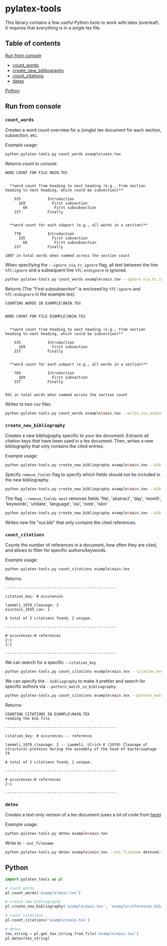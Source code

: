 # pylatex-tools

This library contains a few useful Python tools to work with latex (overleaf). It requires that everything is in a single tex file.

## Table of contents

[Run from console](#run_from_console)
 - [count_words](#count_words)
 - [create_new_bibliography](#create_new_bibliography)
 - [count_citations](#count_citations)
 - [detex](#detex)

[Python](#python)

## <a name="run_from_console"></a> Run from console

### <a name="count_words"></a> `count_words`

Creates a word count overview for a (single) tex document for each section, subsection, etc.

Example usage:
```bash
python pylatex-tools.py count_words example\main.tex
```

Returns count to console.
```
WORD COUNT FOR FILE MAIN.TEX


  **word count from heading to next heading (e.g., from section heading to next heading, which could be subsection)**

    535            Introduction
      169            First subsection
        66            First subsubsection
    237            Finally


  **word count for each subpart (e.g., all words in a section)**

    770            Introduction
      235            First subsection
        66            First subsubsection
    237            Finally

1007 in total words when summed across the section count
```

When specifying the `--ignore_via_tc_ignore` flag, all text between the line `%TC:ignore` and a subsequent line `%TC:endignore` is ignored.

```bash
python pylatex-tools.py count_words example\main.tex --ignore_via_tc_ignore
```
Returns (The "First subsubsection" is enclosed by `%TC:ignore` and `%TC:endignore` in the example.tex).

```
COUNTING WORDS IN EXAMPLE\MAIN.TEX


WORD COUNT FOR FILE EXAMPLE\MAIN.TEX


  **word count from heading to next heading (e.g., from section heading to next heading, which could be subsection)**

    535            Introduction
      169            First subsection
    237            Finally


  **word count for each subpart (e.g., all words in a section)**

    704            Introduction
      169            First subsection
    237            Finally


941 in total words when summed across the section count
```

 Writes to two csv files.
 ```bash
python pylatex-tools.py count_words example\main.tex --write_csv_output
```

### <a name="create_new_bibliography"></a> `create_new_bibliography`

Creates a new bibliography specific to your tex document. Extracts all citation keys that have been used in a tex document. Then, writes a new bibliography that only contains the cited entries.

Example usage:

```bash
python pylatex-tools.py create_new_bibliography example\main.tex --bibliography example\references.bib --out_filename out.bib
```

Specify `remove_fields` flag to specify which fields should not be included in the new bibliography.
```bash
python pylatex-tools.py create_new_bibliography example\main.tex --bibliography example\references.bib --out_filename out.bib --remove_fields file abstract note
```

The flag `--remove_fields most` removes fields 'file', 'abstract', 'day', 'month', 'keywords', 'urldate', 'language', 'iss', 'note', 'isbn'
```bash
python pylatex-tools.py create_new_bibliography example\main.tex --bibliography example\references.bib --out_filename out.bib --remove_fields most
```

Writes new file "out.bib" that only contains the cited references.


### <a name="count_citations"></a> `count_citations`

Counts the number of references in a document, how often they are cited, and allows to filter for specific authors/keywords.

Example usage:
```bash
python pylatex-tools.py count_citations example\main.tex
```

Returns:
```
--------------------------------------------------

citation_key: # occurences

laemmli_1970_cleavage: 2
einstein_1935_can: 1

A total of 3 citations found, 2 unique.

--------------------------------------------------

# occurences:# references
2:1
1:1

--------------------------------------------------
```

We can search for a specific `--citation_key`

```bash
python pylatex-tools.py count_citations example\main.tex --citation_keys einstein_1935_can
```

We can specify the `--bibliography` to make it prettier and search for specific authors via `--pattern_match_in_bibliography`:
```bash
python pylatex-tools.py count_citations example\main.tex --pattern_match_in_bibliography proteins --bibliography example\references.bib
```

Returns:
```
COUNTING CITATIONS IN EXAMPLE\MAIN.TEX
reading the bib file

--------------------------------------------------

citation_key: # occurences -- reference

laemmli_1970_cleavage: 2 -- Laemmli, Ulrich K (1970) Cleavage of structural proteins during the assembly of the head of bacteriophage T4

A total of 2 citations found, 1 unique.

--------------------------------------------------

# occurences:# references
2:1

--------------------------------------------------
```

### <a name="detex"></a> `detex`

Creates a text-only version of a tex document (uses a lot of code from [here](http://www.gilles-bertrand.com/2012/11/a-simple-detex-function-in-python.html))

Example usage:
```bash
python pylatex-tools.py detex example\main.tex
```

Write to `--out_filename`
```bash
python pylatex-tools.py detex example\main.tex --out_filename detexed.txt
```


## <a name="python"></a> Python

```python
import pylatex_tools as pl

# count words
pl.count_words('example\main.tex')

# create new bibliography
pl.create_new_bibliography('example\main.tex', 'example\references.bib')

# count citations
pl.count_citations('example\main.tex')

# detex
tex_string = pl.get_tex_string_from_file('example\main.tex')
pl.detex(tex_string)
```


